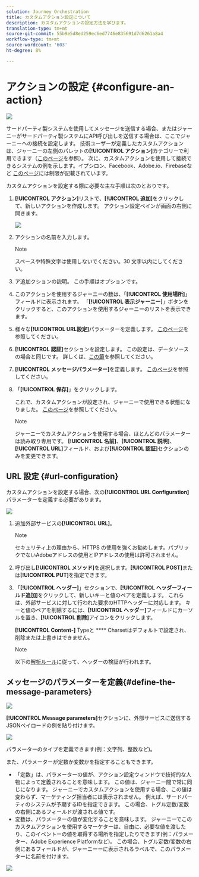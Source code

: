 ```yaml
---
solution: Journey Orchestration
title: カスタムアクション設定について
description: カスタムアクションの設定方法を学びます。
translation-type: tm+mt
source-git-commit: 55b9e5d8ed259ec6ed7746e835691d7d6261a8a4
workflow-type: tm+mt
source-wordcount: '603'
ht-degree: 8%

---
```


# アクションの設定 {#configure-an-action}

![](../assets/do-not-localize/badge.png)

サードパーティ製システムを使用してメッセージを送信する場合、またはジャーニーがサードパーティ製システムにAPI呼び出しを送信する場合は、ここでジャーニーへの接続を設定します。 技術ユーザーが定義したカスタムアクションは、ジャーニーの左側のパレットの&#x200B;**[!UICONTROL アクション]**&#x200B;カテゴリーで利用できます（[このページ](../building-journeys/about-journey-activities.md#action-activities)を参照）。 次に、カスタムアクションを使用して接続できるシステムの例を示します。イプシロン、Facebook、Adobe.io、Firebaseなど
[このページ](../building-journeys/limitations.md)には制限が記載されています。

カスタムアクションを設定する際に必要な主な手順は次のとおりです。

1. **[!UICONTROL アクション]**&#x200B;リストで、**[!UICONTROL 追加]**&#x200B;をクリックして、新しいアクションを作成します。 アクション設定ペインが画面の右側に開きます。

   ![](../assets/custom2.png)

1. アクションの名前を入力します。

   >[!NOTE]
   >
   >スペースや特殊文字は使用しないでください。30 文字以内にしてください。

1. ア追加クションの説明。 この手順はオプションです。
1. このアクションを使用するジャーニーの数は、「**[!UICONTROL 使用場所]**」フィールドに表示されます。 「**[!UICONTROL 表示ジャーニー]**」ボタンをクリックすると、このアクションを使用するジャーニーのリストを表示できます。
1. 様々な&#x200B;**[!UICONTROL URL設定]**&#x200B;パラメーターを定義します。 [このページ](../action/about-custom-action-configuration.md#url-configuration)を参照してください。
1. **[!UICONTROL 認証]**&#x200B;セクションを設定します。 この設定は、データソースの場合と同じです。  詳しくは、[この節](../datasource/external-data-sources.md#section_wjp_nl5_nhb)を参照してください。
1. **[!UICONTROL メッセージパラメーター]**&#x200B;を定義します。 [このページ](../action/about-custom-action-configuration.md#define-the-message-parameters)を参照してください。
1. 「**[!UICONTROL 保存]**」をクリックします。

   これで、カスタムアクションが設定され、ジャーニーで使用できる状態になりました。 [このページ](../building-journeys/about-journey-activities.md#action-activities)を参照してください。

   >[!NOTE]
   >
   >ジャーニーでカスタムアクションを使用する場合、ほとんどのパラメーターは読み取り専用です。 **[!UICONTROL 名前]**、**[!UICONTROL 説明]**、**[!UICONTROL URL]**&#x200B;フィールド、および&#x200B;**[!UICONTROL 認証]**&#x200B;セクションのみを変更できます。

## URL 設定 {#url-configuration}

カスタムアクションを設定する場合、次の&#x200B;**[!UICONTROL URL Configuration]**&#x200B;パラメーターを定義する必要があります。

![](../assets/journeyurlconfiguration.png)

1. 追加外部サービスの&#x200B;**[!UICONTROL URL]**。

   >[!NOTE]
   >
   >セキュリティ上の理由から、HTTPS の使用を強くお勧めします。パブリックでないAdobeアドレスの使用とIPアドレスの使用は許可されません。

1. 呼び出し&#x200B;**[!UICONTROL メソッド]**&#x200B;を選択します。**[!UICONTROL POST]**&#x200B;または&#x200B;**[!UICONTROL PUT]**&#x200B;を指定できます。
1. 「**[!UICONTROL ヘッダー]**」セクションで、**[!UICONTROL ヘッダーフィールド追加]**&#x200B;をクリックして、新しいキーと値のペアを定義します。 これらは、外部サービスに対して行われた要求のHTTPヘッダーに対応します。 キーと値のペアを削除するには、**[!UICONTROL ヘッダー]**&#x200B;フィールドにカーソルを置き、**[!UICONTROL 削除]**&#x200B;アイコンをクリックします。

   **[!UICONTROL Content-]** Typeと **** Charsetはデフォルトで設定され、削除または上書きはできません。

   >[!NOTE]
   >
   >以下の[解析ルール](https://tools.ietf.org/html/rfc7230#section-3.2.4)に従って、ヘッダーの検証が行われます。

## メッセージのパラメーターを定義{#define-the-message-parameters}

![](../assets/messageparameterssection.png)

**[!UICONTROL Message parameters]**&#x200B;セクションに、外部サービスに送信するJSONペイロードの例を貼り付けます。

![](../assets/customactionpayloadmessage.png)

パラメーターのタイプを定義できます(例：文字列、整数など)。

また、パラメーターが定数か変数かを指定することもできます。

* 「定数」は、パラメーターの値が、アクション設定ウィンドウで技術的な人物によって定義されることを意味します。 この値は、ジャーニー間で常に同じになります。 ジャーニーでカスタムアクションを使用する場合、この値は変わらず、マーケティング担当者には表示されません。 例えば、サードパーティのシステムが予期するIDを指定できます。 この場合、トグル定数/変数の右側にあるフィールドが渡される値です。
* 変数は、パラメーターの値が変化することを意味します。 ジャーニーでこのカスタムアクションを使用するマーケターは、自由に、必要な値を渡したり、このイベントーの値を取得する場所を指定したりできます(例：パラメーター、Adobe Experience Platformなど)。 この場合、トグル定数/変数の右側にあるフィールドが、ジャーニーーに表示されるラベルで、このパラメーターに名前を付けます。

![](../assets/customactionpayloadmessage2.png)
